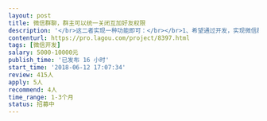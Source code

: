 ```yaml
---                
layout: post       
title: 微信群聊，群主可以统一关闭互加好友权限           
description: '</br>这二者实现一种功能即可：</br></br>1、希望通过开发，实现微信群聊天群主可以关闭群成员之间互相加好友的权限，以及关闭群成员之间互相查看对方资料的功能。</br></br>2、QQ讨论组，实现讨论组群主可以关闭群成员之间互相加好友的权限，以及群成员之间互相查看对方资料的功能。</br></br>主要是想通过微信或者QQ主流聊天工具实现群聊，但又不能互相看到对方的资料和不能互相加好友，相互聊天的功能。。如果微信小程序可以实现，也是可以的；</br>'     
contenturl: https://pro.lagou.com/project/8397.html      
tags: [微信开发]            
salary: 5000-10000元          
publish_time: '已发布 16 小时'         
start_time: '2018-06-12 17:07:34'           
review: 415人                   
apply: 5人                   
recommend: 4人                   
time_range: 1-3个月              
status: 招募中                  
---                 
```

